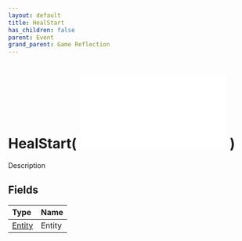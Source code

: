 ```yaml
---
layout: default
title: HealStart
has_children: false
parent: Event
grand_parent: Game Reflection
---
```

# HealStart( ![ EntityEventBase ](/game-reflection/events/entity_event_base.md) )
Description 

## Fields
| Type | Name |
|:-------------|:--------------|
| [Entity](/game-reflection/classes/entity.md) | Entity |
